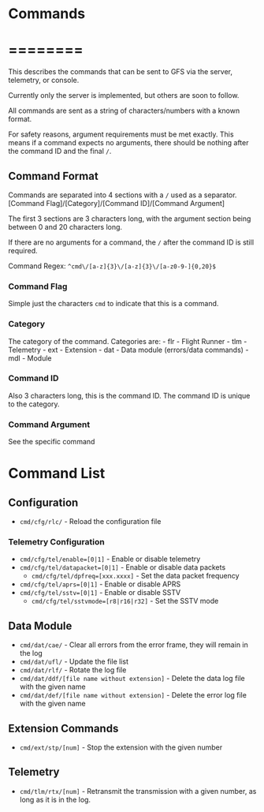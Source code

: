 # Commands
# ========

This describes the commands that can be sent to GFS via the server,
telemetry, or console.

Currently only the server is implemented, but others are soon to follow.

All commands are sent as a string of characters/numbers with a known format.

For safety reasons, argument requirements must be met exactly.
This means if a command expects no arguments, there should be nothing
after the command ID and the final `/`.

## Command Format

Commands are separated into 4 sections with a `/` used as a separator.
[Command Flag]/[Category]/[Command ID]/[Command Argument]

The first 3 sections are 3 characters long, with the argument section being
between 0 and 20 characters long.

If there are no arguments for a command, the `/` after the command ID is
still required.

Command Regex:
`` ^cmd\/[a-z]{3}\/[a-z]{3}\/[a-z0-9-]{0,20}$ ``

### Command Flag
Simple just the characters `cmd` to indicate that this is a command.

### Category
The category of the command.
Categories are:
    - flr - Flight Runner
    - tlm - Telemetry
    - ext - Extension
    - dat - Data module (errors/data commands)
    - mdl - Module

### Command ID
Also 3 characters long, this is the command ID. The command ID is unique
to the category.

### Command Argument
See the specific command

# Command List
## Configuration
 - ``cmd/cfg/rlc/`` - Reload the configuration file
### Telemetry Configuration
 - ``cmd/cfg/tel/enable=[0|1]`` - Enable or disable telemetry
 - ``cmd/cfg/tel/datapacket=[0|1]`` - Enable or disable data packets
   - ``cmd/cfg/tel/dpfreq=[xxx.xxxx]`` - Set the data packet frequency
 - ``cmd/cfg/tel/aprs=[0|1]`` - Enable or disable APRS
 - ``cmd/cfg/tel/sstv=[0|1]`` - Enable or disable SSTV
   - ``cmd/cfg/tel/sstvmode=[r8|r16|r32]`` - Set the SSTV mode
## Data Module
 - ``cmd/dat/cae/`` - Clear all errors from the error frame, they will remain in the log
 - ``cmd/dat/ufl/`` - Update the file list
 - ``cmd/dat/rlf/`` - Rotate the log file
 - ``cmd/dat/ddf/[file name without extension]`` - Delete the data log file with the given name
 - ``cmd/dat/def/[file name without extension]`` - Delete the error log file with the given name
## Extension Commands
 - ``cmd/ext/stp/[num]`` - Stop the extension with the given number
## Telemetry
 - ``cmd/tlm/rtx/[num]`` - Retransmit the transmission with a given number, as long as it is in the log.
